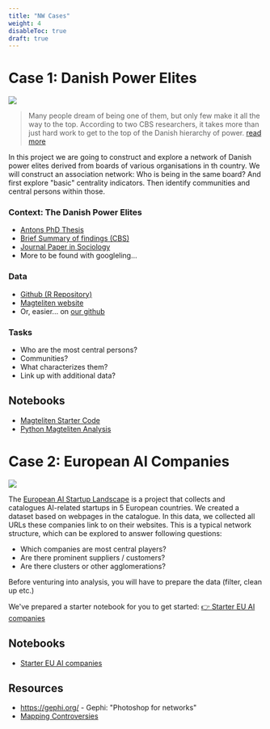 ```yaml
---
title: "NW Cases"
weight: 4
disableToc: true
draft: true
---
```


# Case 1: Danish Power Elites

![](https://source.unsplash.com/GWe0dlVD9e0)

> Many people dream of being one of them, but only few make it all the way to the top. According to two CBS researchers, it takes more than just hard work to get to the top of the Danish hierarchy of power. [read more](https://www.cbs.dk/en/alumni/news/a-look-the-danish-power-elite)

In this project we are going to construct and explore a network of Danish power elites derived from boards of various organisations in th country.
We will construct an association network: Who is being in the same board? And first explore "basic" centrality indicators. Then identify communities and central persons within those. 


### Context: The Danish Power Elites

* [Antons PhD Thesis](https://magtelite.dk/wp-content/uploads/2015/09/Anton-Grau-Larsen-PhD-Elites-in-Denmark.pdf)
* [Brief Summary of findings (CBS)](https://www.cbs.dk/en/alumni/news/a-look-the-danish-power-elite)
* [Journal Paper in Sociology](https://journals.sagepub.com/doi/abs/10.1177/0038038512454349)
* More to be found with googleling...

### Data

* [Github (R Repository)](https://github.com/antongrau/eliter)
* [Magteliten website](https://magtelite.dk/data/)
* Or, easier... on [our github](https://github.com/SDS-AAU/SDS-master/raw/master/00_data/networks/elite_den17.csv)

### Tasks

* Who are the most central persons?
* Communities?
* What characterizes them?
* Link up with additional data?

## Notebooks

* [Magteliten Starter Code](https://colab.research.google.com/github/aaubs/ds-master/blob/main/notebooks/M2_power_elites_starter.ipynb)
* [Python Magteliten Analysis](https://colab.research.google.com/github/aaubs/ds-master/blob/main/notebooks/M2_power_elites.ipynb)

# Case 2: European AI Companies

![](https://source.unsplash.com/9SoCnyQmkzI) 

The [European AI Startup Landscape](https://www.ai-startups-europe.eu/) is a project that collects and catalogues AI-related startups in 5 European countries. We created a dataset based on webpages in the catalogue. In this data, we collected all URLs these companies link to on their websites.
This is a typical network structure, which can be explored to answer following questions:

- Which companies are most central players?
- Are there prominent suppliers / customers?
- Are there clusters or other agglomerations?

Before venturing into analysis, you will have to prepare the data (filter, clean up etc.)

We've prepared a starter notebook for you to get started: [👉 Starter EU AI companies](https://colab.research.google.com/github/aaubs/ds-master/blob/master/notebooks/M2_mapping_european_ai.ipynb)

## Notebooks
* [Starter EU AI companies](https://colab.research.google.com/github/SDS-AAU/DSBA-2022/blob/master/notebooks/M2_mapping_european_ai.ipynb)

<!---
* [Class Notebook EU AI companies](https://colab.research.google.com/github/SDS-AAU/DSBA-2022/blob/master/notebooks/M2_mapping_european_ai-class.ipynb)
--->

## Resources

* https://gephi.org/ - Gephi: "Photoshop for networks"
* [Mapping Controversies](https://jacomyma.github.io/mapping-controversies/)